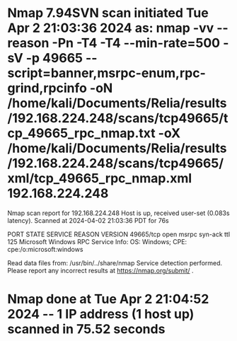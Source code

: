 # Nmap 7.94SVN scan initiated Tue Apr  2 21:03:36 2024 as: nmap -vv --reason -Pn -T4 -T4 --min-rate=500 -sV -p 49665 --script=banner,msrpc-enum,rpc-grind,rpcinfo -oN /home/kali/Documents/Relia/results/192.168.224.248/scans/tcp49665/tcp_49665_rpc_nmap.txt -oX /home/kali/Documents/Relia/results/192.168.224.248/scans/tcp49665/xml/tcp_49665_rpc_nmap.xml 192.168.224.248
Nmap scan report for 192.168.224.248
Host is up, received user-set (0.083s latency).
Scanned at 2024-04-02 21:03:36 PDT for 76s

PORT      STATE SERVICE REASON          VERSION
49665/tcp open  msrpc   syn-ack ttl 125 Microsoft Windows RPC
Service Info: OS: Windows; CPE: cpe:/o:microsoft:windows

Read data files from: /usr/bin/../share/nmap
Service detection performed. Please report any incorrect results at https://nmap.org/submit/ .
# Nmap done at Tue Apr  2 21:04:52 2024 -- 1 IP address (1 host up) scanned in 75.52 seconds
